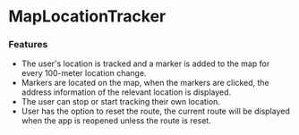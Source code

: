 # MapLocationTracker

### Features

- The user's location is tracked and a marker is added to the map for every 100-meter location change.
- Markers are located on the map, when the markers are clicked, the address information of the relevant location is displayed.
- The user can stop or start tracking their own location.
- User has the option to reset the route, the current route will be displayed when the app is reopened unless the route is reset.
